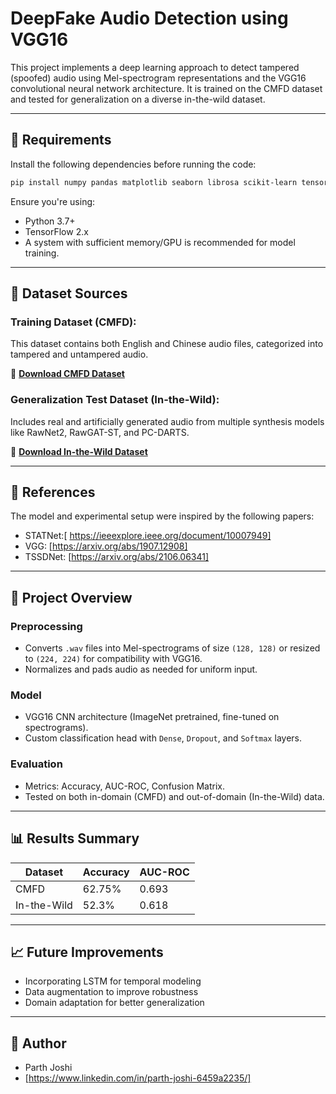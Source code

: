 # DeepFake Audio Detection using VGG16

This project implements a deep learning approach to detect tampered (spoofed) audio using Mel-spectrogram representations and the VGG16 convolutional neural network architecture. It is trained on the CMFD dataset and tested for generalization on a diverse in-the-wild dataset.

---

## 🔧 Requirements

Install the following dependencies before running the code:

```bash
pip install numpy pandas matplotlib seaborn librosa scikit-learn tensorflow
```

Ensure you're using:
- Python 3.7+
- TensorFlow 2.x
- A system with sufficient memory/GPU is recommended for model training.

---

## 📁 Dataset Sources

### Training Dataset (CMFD):
This dataset contains both English and Chinese audio files, categorized into tampered and untampered audio.

🔗 **[Download CMFD Dataset](<https://github.com/WuQinfang/CMFD>)**

### Generalization Test Dataset (In-the-Wild):
Includes real and artificially generated audio from multiple synthesis models like RawNet2, RawGAT-ST, and PC-DARTS.

🔗 **[Download In-the-Wild Dataset](<https://deepfake-demo.aisec.fraunhofer.de/in_the_wild>)**

---

## 📄 References

The model and experimental setup were inspired by the following papers:

- STATNet:[ https://ieeexplore.ieee.org/document/10007949]
- VGG: [https://arxiv.org/abs/1907.12908]
- TSSDNet: [https://arxiv.org/abs/2106.06341]

---

## 🚀 Project Overview

### Preprocessing
- Converts `.wav` files into Mel-spectrograms of size `(128, 128)` or resized to `(224, 224)` for compatibility with VGG16.
- Normalizes and pads audio as needed for uniform input.

### Model
- VGG16 CNN architecture (ImageNet pretrained, fine-tuned on spectrograms).
- Custom classification head with `Dense`, `Dropout`, and `Softmax` layers.

### Evaluation
- Metrics: Accuracy, AUC-ROC, Confusion Matrix.
- Tested on both in-domain (CMFD) and out-of-domain (In-the-Wild) data.

---

## 📊 Results Summary

| Dataset        | Accuracy | AUC-ROC |
|----------------|----------|---------|
| CMFD           | 62.75%   | 0.693   |
| In-the-Wild    | 52.3%    | 0.618   |

---

## 📈 Future Improvements

- Incorporating LSTM for temporal modeling
- Data augmentation to improve robustness
- Domain adaptation for better generalization

---

## 🧠 Author

- Parth Joshi
- [https://www.linkedin.com/in/parth-joshi-6459a2235/]

